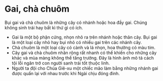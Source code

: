 # Gai, chà chuôm

Bụi gai và chà chuôm là những cây có nhánh hoặc hoa đầy gai. Chúng không sinh trái hay bất kì thứ gì có ích.
- Gai là một bộ phận cứng, nhọn nhô ra trên nhánh hoặc thân cây. Bụi gai là một loại cây nhỏ hay bụi nhỏ có nhiều gai trên các nhánh cây. 
- Chà chuôm là một loại cây có cành và lá nhọn, hoa thường có màu tím. 
- Cây gai và chà chuôm nhân rộng rất nhanh có thể khiến cho những cây khác và mùa màng không thể tăng trưởng. Đây là hình ảnh mô tả cách tội lỗi ngăn trở con người sanh trái tốt thuộc linh.
- Người ta đội cho Chúa Giê-xu một chiếc mão làm bằng những nhánh gai được quấn lại với nhau trước khi Ngài chịu đóng đinh.

